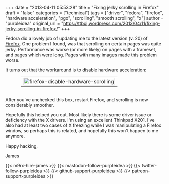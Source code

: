 +++
date = "2013-04-11 05:53:28"
title = "Fixing jerky scrolling in Firefox"
draft = "false"
categories = ["technical"]
tags = ["driver", "fedora", "firefox", "hardware acceleration", "pgo", "scrolling", "smooth scrolling", "x"]
author = "purpleidea"
original_url = "https://ttboj.wordpress.com/2013/04/11/fixing-jerky-scrolling-in-firefox/"
+++

Fedora did a lovely job of updating me to the latest version (v. 20) of <a href="http://getfirefox.com">Firefox</a>. One problem I found, was that scrolling on certain pages was quite jerky. Performance was worse (or more likely) on pages with a frameset, and pages which were long. Pages with many images made this problem worse.

It turns out that the workaround is to disable hardware acceleration:

<table style="text-align:center; width:80%; margin:0 auto;"><tr><td><a href="firefox-disable-hardware-scrolling.png"><img class="alignnone size-full wp-image-394" alt="firefox-disable-hardware-scrolling" src="firefox-disable-hardware-scrolling.png" width="100%" height="100%" /></a></td></tr></table></br />

After you've unchecked this box, restart Firefox, and scrolling is now considerably smoother.

Hopefully this helped you out. Most likely there is some driver issue or deficiency with the X drivers. I'm using an excellent Thinkpad X201. I've also had at least two cases of X freezing while I was manipulating a Firefox window, so perhaps this is related, and hopefully this won't happen to me anymore.

Happy hacking,

James

{{< m9rx-hire-james >}}
{{< mastodon-follow-purpleidea >}}
{{< twitter-follow-purpleidea >}}
{{< github-support-purpleidea >}}
{{< patreon-support-purpleidea >}}
